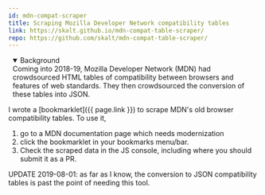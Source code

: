 ```yaml
---
id: mdn-compat-scraper
title: Scraping Mozilla Developer Network compatibility tables
link: https://skalt.github.io/mdn-compat-table-scraper/
repo: https://github.com/skalt/mdn-compat-table-scraper/
---
```


<details open style="margin-left: 1ch"><summary>Background</summary>
Coming into 2018-19, Mozilla Developer Network (MDN) had crowdsourced HTML tables of compatibility between browsers and features of web standards.  They then crowdsourced the conversion of these tables into JSON.   
</details>

I wrote a [bookmarklet]({{ page.link }}) to scrape MDN's old browser compatibility tables. To use it,

1. go to a MDN documentation page which needs modernization
2. click the bookmarklet in your bookmarks menu/bar.
3. Check the scraped data in the JS console, including where you should submit it as a PR.

UPDATE 2019-08-01: as far as I know, the conversion to JSON compatibility tables is past the point of needing this tool.
